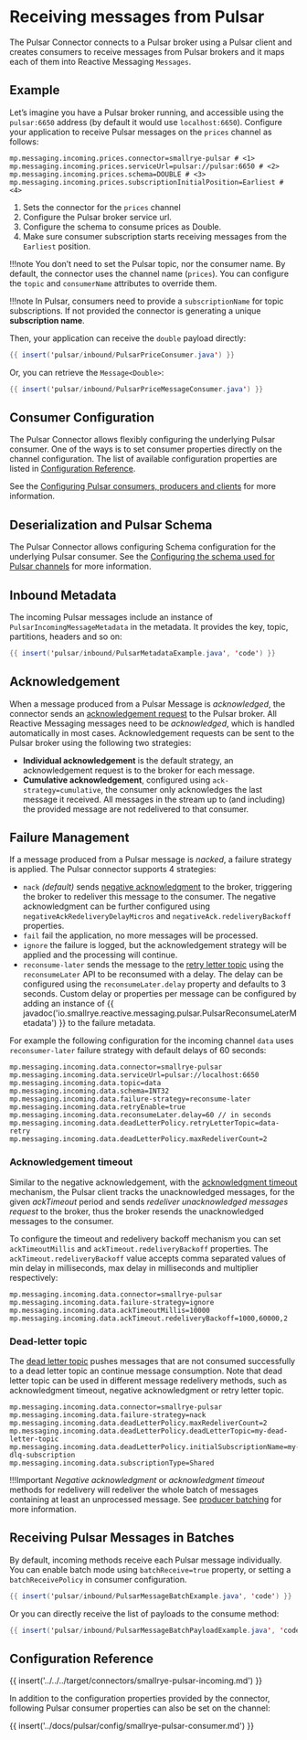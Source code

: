 # Receiving messages from Pulsar

The Pulsar Connector connects to a Pulsar broker using a Pulsar client and creates consumers to
receive messages from Pulsar brokers and it maps each of them into Reactive Messaging `Messages`.

## Example

Let’s imagine you have a Pulsar broker running, and accessible
using the `pulsar:6650` address (by default it would use
`localhost:6650`). Configure your application to receive Pulsar messages
on the `prices` channel as follows:

```properties
mp.messaging.incoming.prices.connector=smallrye-pulsar # <1>
mp.messaging.incoming.prices.serviceUrl=pulsar://pulsar:6650 # <2>
mp.messaging.incoming.prices.schema=DOUBLE # <3>
mp.messaging.incoming.prices.subscriptionInitialPosition=Earliest # <4>
```

1.  Sets the connector for the `prices` channel
2.  Configure the Pulsar broker service url.
3.  Configure the schema to consume prices as Double.
4.  Make sure consumer subscription starts receiving messages from the `Earliest` position.


!!!note
    You don’t need to set the Pulsar topic, nor the consumer name.
    By default, the connector uses the channel name (`prices`).
    You can configure the `topic` and `consumerName` attributes to override them.

!!!note
    In Pulsar, consumers need to provide a `subscriptionName` for topic subscriptions.
    If not provided the connector is generating a unique **subscription name**.

Then, your application can receive the `double` payload directly:

``` java
{{ insert('pulsar/inbound/PulsarPriceConsumer.java') }}
```

Or, you can retrieve the `Message<Double>`:

``` java
{{ insert('pulsar/inbound/PulsarPriceMessageConsumer.java') }}
```

## Consumer Configuration

The Pulsar Connector allows flexibly configuring the underlying Pulsar consumer.
One of the ways is to set consumer properties directly on the channel configuration.
The list of available configuration properties are listed in [Configuration Reference](#configuration-reference).

See the [Configuring Pulsar consumers, producers and clients](client-configuration.md) for more information.

## Deserialization and Pulsar Schema

The Pulsar Connector allows configuring Schema configuration for the underlying Pulsar consumer.
See the [Configuring the schema used for Pulsar channels](schema-configuration.md) for more information.

## Inbound Metadata

The incoming Pulsar messages include an instance of `PulsarIncomingMessageMetadata` in the metadata.
It provides the key, topic, partitions, headers and so on:

```java
{{ insert('pulsar/inbound/PulsarMetadataExample.java', 'code') }}
```

## Acknowledgement

When a message produced from a Pulsar Message is *acknowledged*, the connector sends an [acknowledgement request](https://pulsar.apache.org/docs/3.0.x/concepts-messaging/#acknowledgment) to the Pulsar broker.
All Reactive Messaging messages need to be *acknowledged*, which is handled automatically in most cases.
Acknowledgement requests can be sent to the Pulsar broker using the following two strategies:

-   **Individual acknowledgement** is the default strategy, an acknowledgement request is to the broker for each message.
-   **Cumulative acknowledgement**, configured using `ack-strategy=cumulative`, the consumer only acknowledges the last message it received.
All messages in the stream up to (and including) the provided message are not redelivered to that consumer.

## Failure Management

If a message produced from a Pulsar message is *nacked*, a failure strategy is applied.
The Pulsar connector supports 4 strategies:

-   `nack` *(default)* sends [negative acknowledgment](https://pulsar.apache.org/docs/3.0.x/concepts-messaging/#negative-acknowledgment) to the broker, triggering the broker to redeliver this message to the consumer.
The negative acknowledgment can be further configured using `negativeAckRedeliveryDelayMicros` and `negativeAck.redeliveryBackoff` properties.
-   `fail` fail the application, no more messages will be processed.
-   `ignore` the failure is logged, but the acknowledgement strategy will be applied and the processing will continue.
-   `reconsume-later` sends the message to the [retry letter topic](https://pulsar.apache.org/docs/3.0.x/concepts-messaging/#retry-letter-topic) using the `reconsumeLater` API to be reconsumed with a delay.
The delay can be configured using the `reconsumeLater.delay` property and defaults to 3 seconds.
Custom delay or properties per message can be configured by adding an instance of {{ javadoc('io.smallrye.reactive.messaging.pulsar.PulsarReconsumeLaterMetadata') }} to the failure metadata.

For example the following configuration for the incoming channel `data` uses `reconsumer-later` failure strategy with default delays of 60 seconds:

```properties
mp.messaging.incoming.data.connector=smallrye-pulsar
mp.messaging.incoming.data.serviceUrl=pulsar://localhost:6650
mp.messaging.incoming.data.topic=data
mp.messaging.incoming.data.schema=INT32
mp.messaging.incoming.data.failure-strategy=reconsume-later
mp.messaging.incoming.data.retryEnable=true
mp.messaging.incoming.data.reconsumeLater.delay=60 // in seconds
mp.messaging.incoming.data.deadLetterPolicy.retryLetterTopic=data-retry
mp.messaging.incoming.data.deadLetterPolicy.maxRedeliverCount=2
```

### Acknowledgement timeout

Similar to the negative acknowledgement, with the [acknowledgment timeout](https://pulsar.apache.org/docs/3.0.x/concepts-messaging/#acknowledgment-timeout) mechanism, the Pulsar client tracks the unacknowledged messages,
for the given *ackTimeout* period and sends *redeliver unacknowledged messages request* to the broker, thus the broker resends the unacknowledged messages to the consumer.

To configure the timeout and redelivery backoff mechanism you can set `ackTimeoutMillis` and `ackTimeout.redeliveryBackoff` properties.
The `ackTimeout.redeliveryBackoff` value accepts comma separated values of min delay in milliseconds, max delay in milliseconds and multiplier respectively:

```properties
mp.messaging.incoming.data.connector=smallrye-pulsar
mp.messaging.incoming.data.failure-strategy=ignore
mp.messaging.incoming.data.ackTimeoutMillis=10000
mp.messaging.incoming.data.ackTimeout.redeliveryBackoff=1000,60000,2
```

### Dead-letter topic

The [dead letter topic](https://pulsar.apache.org/docs/3.0.x/concepts-messaging/#dead-letter-topic) pushes messages that are not consumed successfully to a dead letter topic an continue message consumption.
Note that dead letter topic can be used in different message redelivery methods, such as acknowledgment timeout, negative acknowledgment or retry letter topic.

```properties
mp.messaging.incoming.data.connector=smallrye-pulsar
mp.messaging.incoming.data.failure-strategy=nack
mp.messaging.incoming.data.deadLetterPolicy.maxRedeliverCount=2
mp.messaging.incoming.data.deadLetterPolicy.deadLetterTopic=my-dead-letter-topic
mp.messaging.incoming.data.deadLetterPolicy.initialSubscriptionName=my-dlq-subscription
mp.messaging.incoming.data.subscriptionType=Shared
```

!!!Important
    *Negative acknowledgment* or *acknowledgment timeout* methods for redelivery will redeliver the whole batch of messages containing at least an unprocessed message.
    See [producer batching](sending-messages-to-pulsar.md#producer-batching) for more information.

## Receiving Pulsar Messages in Batches

By default, incoming methods receive each Pulsar message individually.
You can enable batch mode using `batchReceive=true` property, or setting a `batchReceivePolicy` in consumer configuration.

```java
{{ insert('pulsar/inbound/PulsarMessageBatchExample.java', 'code') }}
```

Or you can directly receive the list of payloads to the consume method:

```java
{{ insert('pulsar/inbound/PulsarMessageBatchPayloadExample.java', 'code') }}
```

## Configuration Reference

{{ insert('../../../target/connectors/smallrye-pulsar-incoming.md') }}

In addition to the configuration properties provided by the connector,
following Pulsar consumer properties can also be set on the channel:

{{ insert('../docs/pulsar/config/smallrye-pulsar-consumer.md') }}

